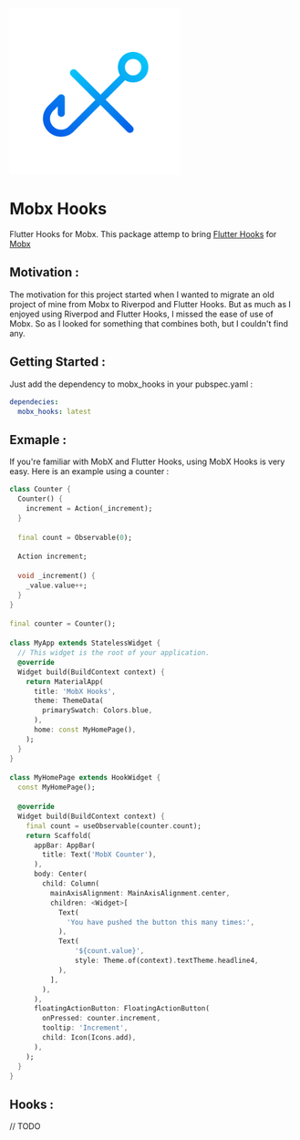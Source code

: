 <img src="mobx_hooks.png" width="300">

# Mobx Hooks

Flutter Hooks for Mobx. This package attemp to bring [Flutter Hooks]() for [Mobx]()

## Motivation :

The motivation for this project started when I wanted to migrate an old project of mine from Mobx to Riverpod and Flutter Hooks. But as much as I enjoyed using Riverpod and Flutter Hooks, I missed the ease of use of Mobx. So as I looked for something that combines both, but I couldn't find any.

## Getting Started :

Just add the dependency to mobx_hooks in your pubspec.yaml :

```yaml
dependecies:
  mobx_hooks: latest
```

## Exmaple :

If you're familiar with MobX and Flutter Hooks, using MobX Hooks is very easy. Here is an example using a counter :

```dart
class Counter {
  Counter() {
    increment = Action(_increment);
  }

  final count = Observable(0);

  Action increment;

  void _increment() {
    _value.value++;
  }
}

final counter = Counter();

class MyApp extends StatelessWidget {
  // This widget is the root of your application.
  @override
  Widget build(BuildContext context) {
    return MaterialApp(
      title: 'MobX Hooks',
      theme: ThemeData(
        primarySwatch: Colors.blue,
      ),
      home: const MyHomePage(),
    );
  }
}

class MyHomePage extends HookWidget {
  const MyHomePage();

  @override
  Widget build(BuildContext context) {
    final count = useObservable(counter.count);
    return Scaffold(
      appBar: AppBar(
        title: Text('MobX Counter'),
      ),
      body: Center(
        child: Column(
          mainAxisAlignment: MainAxisAlignment.center,
          children: <Widget>[
            Text(
              'You have pushed the button this many times:',
            ),
            Text(
                '${count.value}',
                style: Theme.of(context).textTheme.headline4,
            ),
          ],
        ),
      ),
      floatingActionButton: FloatingActionButton(
        onPressed: counter.increment,
        tooltip: 'Increment',
        child: Icon(Icons.add),
      ),
    );
  }
}
```

## Hooks :

// TODO
